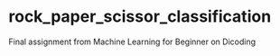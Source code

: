 # rock_paper_scissor_classification
Final assignment from Machine Learning for Beginner on Dicoding
